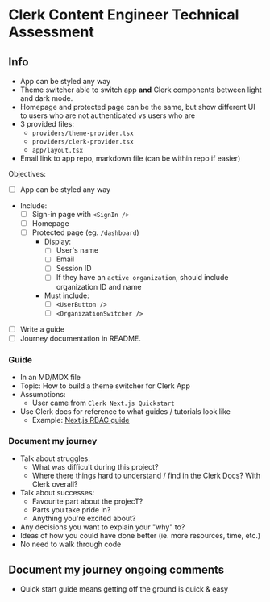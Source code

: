 # Clerk Content Engineer Technical Assessment

## Info

- App can be styled any way
- Theme switcher able to switch app **and** Clerk components between light and dark mode.
- Homepage and protected page can be the same, but show different UI to users who are not authenticated vs users who are
- 3 provided files:
  - `providers/theme-provider.tsx`
  - `providers/clerk-provider.tsx`
  - `app/layout.tsx`
- Email link to app repo, markdown file (can be within repo if easier)

Objectives:

- [ ] App can be styled any way
- Include:
  - [ ] Sign-in page with `<SignIn />`
  - [ ] Homepage
  - [ ] Protected page (eg. `/dashboard`)
    - Display:
      - [ ] User's name
      - [ ] Email
      - [ ] Session ID
      - [ ] If they have an `active organization`, should include organization ID and name
    - Must include:
      - [ ] `<UserButton />`
      - [ ] `<OrganizationSwitcher />`
- [ ] Write a guide
- [ ] Journey documentation in README.

### Guide

- In an MD/MDX file
- Topic: How to build a theme switcher for Clerk App
- Assumptions:
  - User came from `Clerk Next.js Quickstart`
- Use Clerk docs for reference to what guides / tutorials look like
  - Example: [Next.js RBAC guide]('https://clerk.com/docs/references/nextjs/basic-rbac')

### Document my journey

- Talk about struggles:
  - What was difficult during this project?
  - Where there things hard to understand / find in the Clerk Docs? With Clerk overall?
- Talk about successes:
  - Favourite part about the projecT?
  - Parts you take pride in?
  - Anything you're excited about?
- Any decisions you want to explain your "why" to?
- Ideas of how you could have done better (ie. more resources, time, etc.)
- No need to walk through code

## Document my journey ongoing comments

- Quick start guide means getting off the ground is quick & easy
